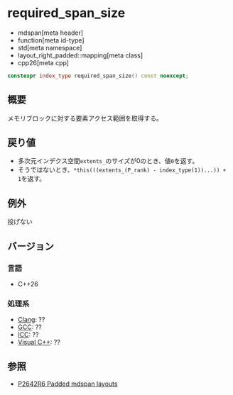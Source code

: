 # required_span_size
* mdspan[meta header]
* function[meta id-type]
* std[meta namespace]
* layout_right_padded::mapping[meta class]
* cpp26[meta cpp]

```cpp
constexpr index_type required_span_size() const noexcept;
```

## 概要
メモリブロックに対する要素アクセス範囲を取得する。


## 戻り値
- 多次元インデクス空間`extents_`のサイズが0のとき、値`0`を返す。
- そうではないとき、`*this(((extents_(P_rank) - index_type(1))...)) + 1`を返す。


## 例外
投げない


## バージョン
### 言語
- C++26

### 処理系
- [Clang](/implementation.md#clang): ??
- [GCC](/implementation.md#gcc): ??
- [ICC](/implementation.md#icc): ??
- [Visual C++](/implementation.md#visual_cpp): ??


## 参照
- [P2642R6 Padded mdspan layouts](https://www.open-std.org/jtc1/sc22/wg21/docs/papers/2024/p2642r6.pdf)
